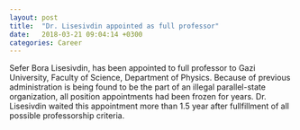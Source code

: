 ```yaml
---
layout: post
title:  "Dr. Lisesivdin appointed as full professor"
date:   2018-03-21 09:04:14 +0300
categories: Career
---
```


Sefer Bora Lisesivdin, has been appointed to full professor to Gazi University, Faculty of Science, Department of Physics. Because of previous administration is being found to be the part of an illegal parallel-state organization, all position appointments had been frozen for years. Dr. Lisesivdin waited this appointment more than 1.5 year after fullfillment of all possible professorship criteria.


